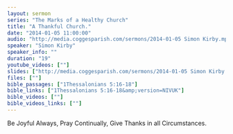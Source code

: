 ```yaml
---
layout: sermon
series: "The Marks of a Healthy Church"
title: "A Thankful Church."
date: "2014-01-05 11:00:00"
audio: "http://media.coggesparish.com/sermons/2014-01-05 Simon Kirby.mp3"
speaker: "Simon Kirby"
speaker_info: ""
duration: "19"
youtube_videos: [""]
slides: ["http://media.coggesparish.com/sermons/2014-01-05 Simon Kirby.pdf"]
files: [""]
bible_passages: ["1Thessalonians 5:16-18"]
bible_links: ["1Thessalonians 5:16-18&amp;version=NIVUK"]
bible_videos: [""]
bible_videos_links: [""]
---
```


Be Joyful Always, Pray Continually, Give Thanks in all Circumstances.
